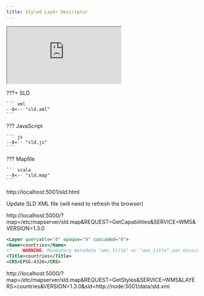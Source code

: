 ```yaml
---
title: Styled Layer Descriptor
---
```



<div class="map">
  <iframe src="https://geographika.github.io/getting-started-with-mapserver-demo/sld.html"></iframe>
</div>

???+ SLD

    ``` xml
    --8<-- "sld.xml"
    ```


??? JavaScript

    ``` js
    --8<-- "sld.js"
    ```

??? Mapfile

    ``` scala
    --8<-- "sld.map"
    ```

http://localhost:5001/sld.html

Update SLD XML file (will need to refresh the browser)

http://localhost:5000/?map=/etc/mapserver/sld.map&REQUEST=GetCapabilities&SERVICE=WMS&VERSION=1.3.0

```xml
<Layer queryable="0" opaque="0" cascaded="0">
<Name>countries</Name>
<!--  WARNING: Mandatory metadata "wms_title" or "ows_title" was missing in this context.  -->
<Title>countries</Title>
<CRS>EPSG:4326</CRS>
```


http://localhost:5000/?map=/etc/mapserver/sld.map&REQUEST=GetStyles&SERVICE=WMS&LAYERS=countries&VERSION=1.3.0&sld=http://node:5001/data/sld.xml